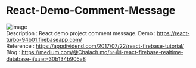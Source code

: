 # React-Demo-Comment-Message

![image](https://user-images.githubusercontent.com/25294734/39904166-d03dccd6-5500-11e8-9a6b-a63992fe3a83.png)
<br />
Description : React demo project comment message.
Demo : https://react-turbo-94b01.firebaseapp.com/ <br />
Reference : https://appdividend.com/2017/07/22/react-firebase-tutorial/ <br />
Blog : https://medium.com/@Chalach.mo/ลองใช้-react-firebase-realtime-database-กันเถอะ-30b134b905a8 <br />
